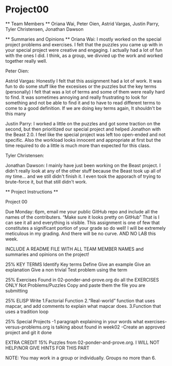 # Project00

** Team Members **
Oriana Wai, Peter Oien, Astrid Vargas, Justin Parry, Tyler Christensen,
Jonathan Dawson

** Summaries and Opinions **
Oriana Wai: I mostly worked on the special project problems and exercises. I
felt that the puzzles you came up with in your special project were creative and
engaging. I actually had a lot of fun with the ones I did. I think, as a group,
we divvied up the work and worked together really well.

Peter Oien:

Astrid Vargas: Honestly I felt that this assignment had a lot of
work. It was fun to do some stuff like the excesises or the puzzles
but the key terms (personally) I felt that was a lot of terms and some
of them were really hard to find. It was sometimes annoying and really
frustrating to look for something and not be able to find it and to
have to read different terms to come to a good definition. If we are
doing key terms again, It shouldn't be this many

Justin Parry: I worked a little on the puzzles and got some traction on the
second, but then prioritized our special project and helped Jonathon with the
Beast 2.0. I feel like the special project was left too open-ended and not
specific. Also the workload looks innocent and appropriate at first but the time
required to do a little is much more than expected for this class. 

Tyler Christensen:

Jonathan Dawson: I mainly have just been working on the Beast project.
I didn't really look at any of the other stuff because the Beast took up
all of my time... and we still didn't finish it. I even took the apporach
of trying to brute-force it, but that still didn't work.



** Project Instructions **

Project 00 

Due Monday: 6pm, email me your public GitHub repo and include all the names of
the contributers. “Make sure it looks pretty on GitHub” That is I can see it all
and everything is visible. This assignment is one of few that constitutes a
significant portion of your grade so do well! I will be extremely meticulous in
my grading. And there will be no curve. AND NO LAB this week.

INCLUDE A README FILE WITH ALL TEAM MEMBER NAMES and summaries and opinions on
the project!

25%
KEY TERMS
Identify Key terms
Define
Give an example
Give an explanation
Give a non trivial Test problem using the term

25%
Exercises
Found in 02-ponder-and-prove.org do all the
EXERCISES ONLY
Not Problems/Puzzles
Copy and paste them the file you are submitting

25% ELISP
Write
1.Factorial Function
2.“Real-world” function that uses mapcar, and add comments to explain what
mapcar does.
3.Function that uses a tradition loop

25% Special Projects
-1 paragraph explaining in your words what exercises-versus-problems.org is
talking about found in week02
-Create an approved project and git it done

EXTRA CREDIT 15% Puzzles from 02-ponder-and-prove.org. I WILL NOT HELP/NOR GIVE
HINTS FOR THIS PART

NOTE: You may work in a group or individually. Groups no more than 6.
